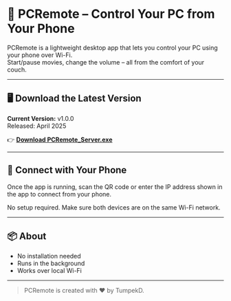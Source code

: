 # 🚀 PCRemote – Control Your PC from Your Phone

PCRemote is a lightweight desktop app that lets you control your PC using your phone over Wi-Fi.  
Start/pause movies, change the volume – all from the comfort of your couch.

---

## 🖥️ Download the Latest Version

**Current Version:** v1.0.0  
Released: April 2025

👉 [**Download PCRemote_Server.exe**](./PCRemote_Server.exe)

---

## 📱 Connect with Your Phone

Once the app is running, scan the QR code or enter the IP address shown in the app to connect from your phone.

No setup required. Make sure both devices are on the same Wi-Fi network.

---

## 📦 About

- No installation needed
- Runs in the background
- Works over local Wi-Fi

---

> PCRemote is created with ❤️ by TumpekD.
